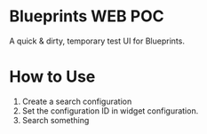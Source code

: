 # Blueprints WEB POC

A quick & dirty, temporary test UI for Blueprints.

# How to Use

1. Create a search configuration
1. Set the configuration ID in widget configuration.
1. Search something

